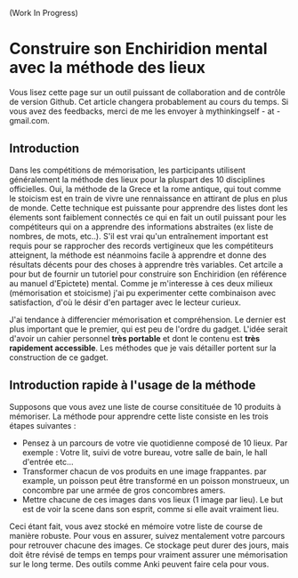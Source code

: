 (Work In Progress)

# Construire son Enchiridion mental avec la méthode des lieux

Vous lisez cette page sur un outil puissant de collaboration and de contrôle de version Github. Cet article changera probablement au cours du temps. Si vous avez des feedbacks, merci de me les envoyer à mythinkingself - at - gmail.com.

## Introduction

Dans les compétitions de mémorisation, les participants utilisent généralement la méthode des lieux pour la pluspart des 10 disciplines officielles. Oui, la méthode de la Grece et la rome antique, qui tout comme le stoicism est en train de vivre une rennaissance en attirant de plus en plus de monde. Cette technique est puissante pour apprendre des listes dont les élements sont faiblement connectés ce qui en fait un outil puissant pour les compétiteurs qui on a apprendre des informations abstraites (ex liste de nombres, de mots, etc..). S'il est vrai qu'un entraînement important est requis pour se rapprocher des records vertigineux que les compétiteurs atteignent, la méthode est néanmoins facile à apprendre et donne des résultats décents pour des choses à apprendre très variables. Cet artcile a pour but de fournir un tutoriel pour construire son Enchiridion (en référence au manuel d'Epictete) mental. Comme je m'interesse à ces deux milieux (mémorisation et stoicisme) j'ai pu experimenter cette combinaison avec satisfaction, d'où le désir d'en partager avec le lecteur curieux.

J'ai tendance à differencier mémorisation et compréhension. Le dernier est plus important que le premier, qui est peu de l'ordre du gadget. L'idée serait d'avoir un cahier personnel **très portable** et dont le contenu est **très rapidement accessible**. Les méthodes que je vais détailler portent sur la construction de ce gadget.

## Introduction rapide à l'usage de la méthode 

Supposons que vous avez une liste de course consitituée de 10 produits à mémoriser. La méthode pour apprendre cette liste consiste en les trois étapes suivantes :
- Pensez à un parcours de votre vie quotidienne composé de 10 lieux. Par exemple : Votre lit, suivi de votre bureau, votre salle de bain, le hall d'entrée etc...
- Transformer chacun de vos produits en une image frappantes. par example, un poisson peut être transformé en un poisson monstrueux, un concombre par une armée de gros concombres amers.
- Mettre chacune de ces images dans vos lieux (1 image par lieu). Le but est de voir la scene dans son esprit, comme si elle avait vraiment lieu.

Ceci étant fait, vous avez stocké en mémoire votre liste de course de manière robuste. Pour vous en assurer, suivez mentalement votre parcours pour retrouver chacune des images. Ce stockage peut durer des jours, mais doit être révisé de temps en temps pour vraiment assurer une mémorisation sur le long terme. Des outils comme Anki peuvent faire cela pour vous.